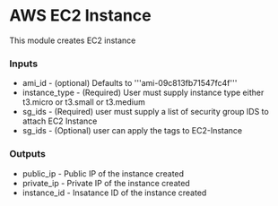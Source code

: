 # AWS EC2 Instance

This module creates EC2 instance

### Inputs
* ami_id - (optional) Defaults to '''ami-09c813fb71547fc4f'''
* instance_type - (Required) User must supply instance type either t3.micro or t3.small or t3.medium
* sg_ids - (Required) user must supply a list of security group IDS to attach EC2 Instance
* sg_ids - (Optional) user can apply the tags to EC2-Instance

### Outputs

* public_ip - Public IP of the instance created
* private_ip - Private IP of the instance created
* instance_id - Insatance ID of the instance created

